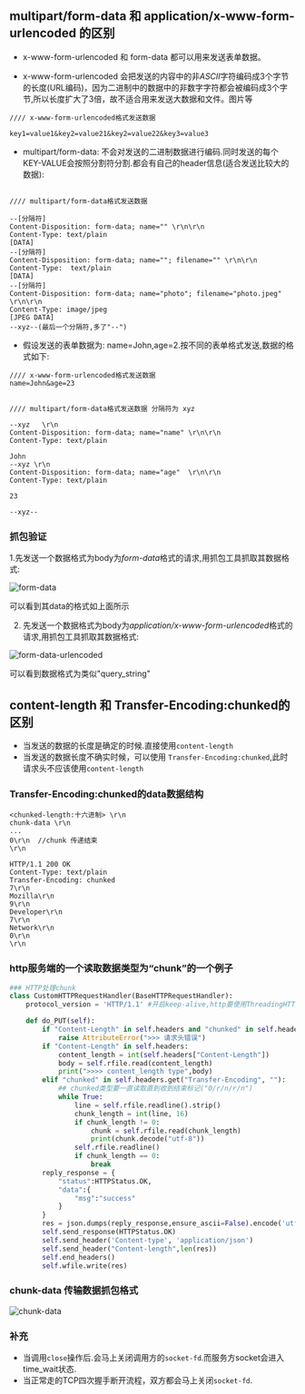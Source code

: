 ## multipart/form-data  和 application/x-www-form-urlencoded 的区别
* x-www-form-urlencoded 和 form-data 都可以用来发送表单数据。

* x-www-form-urlencoded 会把发送的内容中的非*ASCII*字符编码成3个字节的长度(URL编码)，因为二进制中的数据中的非数字字符都会被编码成3个字节,所以长度扩大了3倍，故不适合用来发送大数据和文件。图片等        
```text
//// x-www-form-urlencoded格式发送数据

key1=value1&key2=value21&key2=value22&key3=value3

```
* multipart/form-data: 不会对发送的二进制数据进行编码.同时发送的每个KEY-VALUE会按照分割符分割.都会有自己的header信息(适合发送比较大的数据):
```text

//// multipart/form-data格式发送数据

--[分隔符]
Content-Disposition: form-data; name="" \r\n\r\n
Content-Type: text/plain
[DATA]
--[分隔符]
Content-Disposition: form-data; name=""; filename="" \r\n\r\n
Content-Type:  text/plain
[DATA]
--[分隔符]
Content-Disposition: form-data; name="photo"; filename="photo.jpeg" \r\n\r\n
Content-Type: image/jpeg
[JPEG DATA]
--xyz--(最后一个分隔符,多了"--")

```

* 假设发送的表单数据为: name=John,age=2.按不同的表单格式发送,数据的格式如下:
```text
//// x-www-form-urlencoded格式发送数据
name=John&age=23


//// multipart/form-data格式发送数据 分隔符为 xyz

--xyz   \r\n
Content-Disposition: form-data; name="name" \r\n\r\n
Content-Type: text/plain

John
--xyz \r\n
Content-Disposition: form-data; name="age"  \r\n\r\n
Content-Type: text/plain

23

--xyz--

```

### 抓包验证
1.先发送一个数据格式为body为*form-data*格式的请求,用抓包工具抓取其数据格式:

![form-data](../../recource/images/form-data.png)

可以看到其data的格式如上面所示      


2. 先发送一个数据格式为body为*application/x-www-form-urlencoded*格式的请求,用抓包工具抓取其数据格式:

![form-data-urlencoded](../../recource/images/x-www-form-urlencode.png)         

可以看到数据格式为类似"query_string"



## content-length 和 Transfer-Encoding:chunked的区别
* 当发送的数据的长度是确定的时候.直接使用`content-length`
* 当发送的数据长度不确实时候，可以使用 `Transfer-Encoding:chunked`,此时请求头不应该使用`content-length`

### Transfer-Encoding:chunked的data数据结构
```
<chunked-length:十六进制> \r\n
chunk-data \r\n
...
0\r\n  //chunk 传递结束
\r\n 

```

```text
HTTP/1.1 200 OK
Content-Type: text/plain
Transfer-Encoding: chunked
7\r\n
Mozilla\r\n
9\r\n
Developer\r\n
7\r\n
Network\r\n
0\r\n
\r\n

```

### http服务端的一个读取数据类型为“chunk”的一个例子

```python
### HTTP处理chunk
class CustomHTTPRequestHandler(BaseHTTPRequestHandler):
    protocol_version = 'HTTP/1.1' #开启keep-alive,http要使用ThreadingHTTPServer,否则一次性只能处理一个keep-alive连接

    def do_PUT(self):
        if "Content-Length" in self.headers and "chunked" in self.headers.get("Transfer-Encoding", ""):
            raise AttributeError(">>> 请求头错误")
        if "Content-Length" in self.headers:
            content_length = int(self.headers["Content-Length"])
            body = self.rfile.read(content_length)
            print(">>>> content_length type",body)
        elif "chunked" in self.headers.get("Transfer-Encoding", ""):
            ## chunked类型要一直读取直到收到结束标记("0/r/n/r/n")
            while True: 
                line = self.rfile.readline().strip()
                chunk_length = int(line, 16)
                if chunk_length != 0:
                    chunk = self.rfile.read(chunk_length)
                    print(chunk.decode("utf-8"))
                self.rfile.readline()
                if chunk_length == 0:
                    break
        reply_response = {
            "status":HTTPStatus.OK,
            "data":{
                "msg":"success"
            }
        }
        res = json.dumps(reply_response,ensure_ascii=False).encode('utf-8')
        self.send_response(HTTPStatus.OK)
        self.send_header('Content-type', 'application/json')
        self.send_header("Content-length",len(res))
        self.end_headers()
        self.wfile.write(res)       
```

### chunk-data 传输数据抓包格式
![chunk-data](../../recource/images/chunk-data.png)


### 补充
* 当调用`close`操作后.会马上关闭调用方的`socket-fd`.而服务方socket会进入time_wait状态.
* 当正常走的TCP四次握手断开流程，双方都会马上关闭`socket-fd`.
